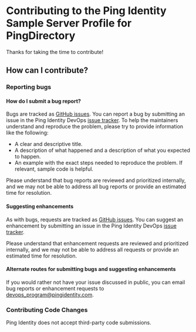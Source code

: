 # Contributing to the Ping Identity Sample Server Profile for PingDirectory

Thanks for taking the time to contribute!

## How can I contribute?

### Reporting bugs

#### How do I submit a bug report?

Bugs are tracked as [GitHub issues](https://guides.github.com/features/issues/). You can report a bug by submitting an issue in the Ping Identity DevOps [issue tracker](https://github.com/pingidentity/pingidentity-devops-getting-started/issues). To help the maintainers understand and reproduce the problem, please try to provide information like the following:

* A clear and descriptive title.
* A description of what happened and a description of what you expected to happen.
* An example with the exact steps needed to reproduce the problem. If relevant, sample code is helpful.

Please understand that bug reports are reviewed and prioritized internally, and we may not be able to address all bug reports or provide an estimated time for resolution.

#### Suggesting enhancements

As with bugs, requests are tracked as [GitHub issues](https://guides.github.com/features/issues/). You can suggest an enhancement by submitting an issue in the Ping Identity DevOps [issue tracker](https://github.com/pingidentity/pingidentity-devops-getting-started/issues).

Please understand that enhancement requests are reviewed and prioritized internally, and we may not be able to address all requests or provide an estimated time for resolution.

#### Alternate routes for submitting bugs and suggesting enhancements

If you would rather not have your issue discussed in public, you can email bug reports or enhancement requests to [devops_program@pingidentity.com](mailto:devops_program@pingidentity.com).

### Contributing Code Changes

Ping Identity does not accept third-party code submissions.

